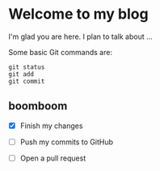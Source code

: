 # Welcome to my blog

I'm glad you are here. I plan to talk about ...

Some basic Git commands are:
```
git status
git add
git commit
```

## boomboom
- [x] Finish my changes
- [ ] Push my commits to GitHub
- [ ] Open a pull request


